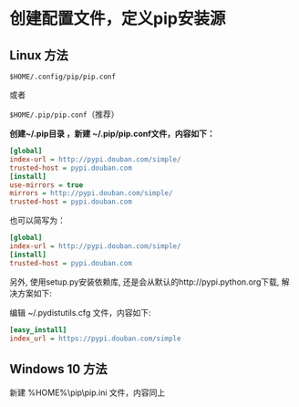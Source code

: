 # 创建配置文件，定义pip安装源

## Linux 方法

```$HOME/.config/pip/pip.conf ```

或者 

```$HOME/.pip/pip.conf```（推荐）

**创建~/.pip目录 ，新建 ~/.pip/pip.conf文件，内容如下：**

```ini
[global]
index-url = http://pypi.douban.com/simple/
trusted-host = pypi.douban.com
[install]
use-mirrors = true
mirrors = http://pypi.douban.com/simple/
trusted-host = pypi.douban.com
```

也可以简写为：

```ini
[global]
index-url = http://pypi.douban.com/simple/
[install]
trusted-host = pypi.douban.com
```

另外, 使用setup.py安装依赖库, 还是会从默认的http://pypi.python.org下载, 解决方案如下:

编辑 ~/.pydistutils.cfg 文件，内容如下:

```ini
[easy_install]
index_url = https://pypi.douban.com/simple
```

## Windows 10 方法

新建 %HOME%\pip\pip.ini 文件，内容同上

